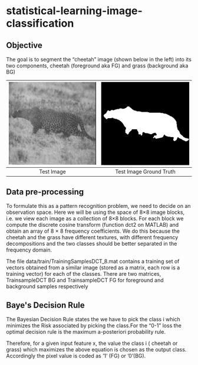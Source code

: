 # statistical-learning-image-classification

## Objective
The goal is to segment the “cheetah” image (shown below in the left) into its two components, cheetah (foreground aka FG) and grass
(background aka BG)

| ![](data/test/cheetah.bmp) | ![](data/test/cheetah_mask.bmp) |
|:---:|:---:|
| Test Image | Test Image Ground Truth |

## Data pre-processing

To formulate this as a pattern recognition problem, we need to decide on an observation space. Here
we will be using the space of 8×8 image blocks, i.e. we view each image as a collection of 8×8 blocks.
For each block we compute the discrete cosine transform (function dct2 on MATLAB) and obtain
an array of 8 × 8 frequency coefficients. We do this because the cheetah and the grass have different
textures, with different frequency decompositions and the two classes should be better separated in the
frequency domain.

The file data/train/TrainingSamplesDCT_8.mat contains a training set of vectors obtained from a similar image (stored as a matrix, each row is a training vector) for each of the classes. There are two matrices, TrainsampleDCT BG and TrainsampleDCT FG for foreground
and background samples respectively

## Baye's Decision Rule

The Bayesian Decision Rule states the we have to pick the class i which minimizes the Risk associated
by picking the class.For the “0-1” loss the optimal decision rule is the maximum a-posteriori probability
rule.


Therefore, for a given input feature x, the value the class i ( cheetah or grass) which maximizes the
above equation is chosen as the output class. Accordingly the pixel value is coded as ’1’ (FG) or ’0’(BG).

